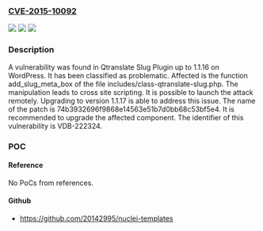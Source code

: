 ### [CVE-2015-10092](https://cve.mitre.org/cgi-bin/cvename.cgi?name=CVE-2015-10092)
![](https://img.shields.io/static/v1?label=Product&message=Qtranslate%20Slug%20Plugin&color=blue)
![](https://img.shields.io/static/v1?label=Version&message=%3D%201.1.0%20&color=brighgreen)
![](https://img.shields.io/static/v1?label=Vulnerability&message=CWE-79%20Cross%20Site%20Scripting&color=brighgreen)

### Description

A vulnerability was found in Qtranslate Slug Plugin up to 1.1.16 on WordPress. It has been classified as problematic. Affected is the function add_slug_meta_box of the file includes/class-qtranslate-slug.php. The manipulation leads to cross site scripting. It is possible to launch the attack remotely. Upgrading to version 1.1.17 is able to address this issue. The name of the patch is 74b3932696f9868e14563e51b7d0bb68c53bf5e4. It is recommended to upgrade the affected component. The identifier of this vulnerability is VDB-222324.

### POC

#### Reference
No PoCs from references.

#### Github
- https://github.com/20142995/nuclei-templates

